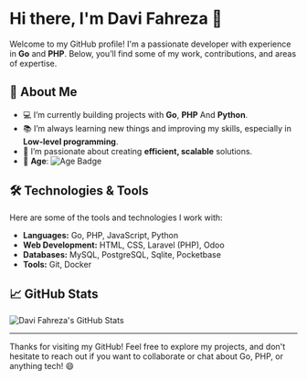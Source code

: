# Hi there, I'm Davi Fahreza 👋

Welcome to my GitHub profile! I'm a passionate developer with experience in **Go** and **PHP**. Below, you’ll find some of my work, contributions, and areas of expertise.

## 🚀 About Me
- 💻 I’m currently building projects with **Go**, **PHP** And **Python**.
- 📚 I’m always learning new things and improving my skills, especially in **Low-level programming**.
- 🌱 I’m passionate about creating **efficient, scalable** solutions.
- 🎂 **Age**: ![Age Badge](https://img.shields.io/badge/age-18-brightgreen)

## 🛠️ Technologies & Tools

Here are some of the tools and technologies I work with:

- **Languages:** Go, PHP, JavaScript, Python
- **Web Development:** HTML, CSS, Laravel (PHP), Odoo
- **Databases:** MySQL, PostgreSQL, Sqlite, Pocketbase
- **Tools:** Git, Docker

## 📈 GitHub Stats

![Davi Fahreza's GitHub Stats](https://github-readme-stats.vercel.app/api?username=davif&show_icons=true&count_private=true&hide_title=true&hide=prs&theme=radical)

---

Thanks for visiting my GitHub! Feel free to explore my projects, and don't hesitate to reach out if you want to collaborate or chat about Go, PHP, or anything tech! 😄
